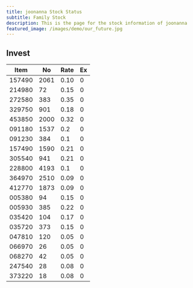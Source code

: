 ```yaml
---
title: joonanna Stock Status
subtitle: Family Stock 
description: This is the page for the stock information of joonanna
featured_image: /images/demo/our_future.jpg
---
```


## Invest

|  Item  | No | Rate | Ex   |
|--------|----|------|------|
| 157490 |2061| 0.10 |    0 | 
| 214980 | 72 | 0.15 |    0 |
| 272580 | 383| 0.35 |    0 |
| 329750 | 901| 0.18 |    0 |
| 453850 |2000| 0.32 |    0 |
| 091180 |1537| 0.2  |    0 |
| 091230 | 384| 0.1  |    0 | 
| 157490 |1590| 0.21 |    0 | 
| 305540 | 941| 0.21 |    0 | 
| 228800 |4193| 0.1  |    0 |  
| 364970 |2510| 0.09 |    0 |  
| 412770 |1873| 0.09 |    0 | 
| 005380 | 94 | 0.15 |    0 | 
| 005930 | 385| 0.22 |    0 | 
| 035420 | 104| 0.17 |    0 | 
| 035720 | 373| 0.15 |    0 | 
| 047810 | 120| 0.05 |    0 | 
| 066970 | 26 | 0.05 |    0 | 
| 068270 | 42 | 0.05 |    0 | 
| 247540 | 28 | 0.08 |    0 | 
| 373220 | 18 | 0.08 |    0 | 

